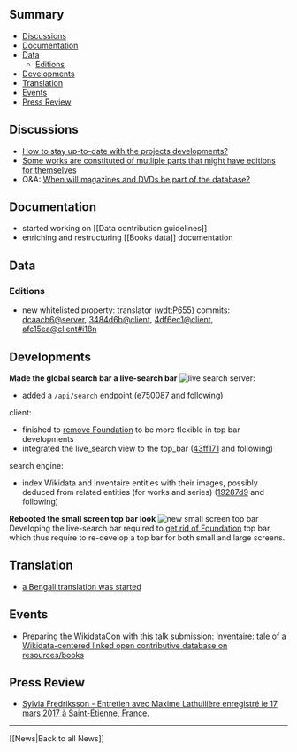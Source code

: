 <!-- LANG:EN, title="July 2017"-->

## Summary

- [Discussions](#discussions)
- [Documentation](#documentation)
- [Data](#data)
  - [Editions](#editions)
- [Developments](#developments)
- [Translation](#translation)
- [Events](#events)
- [Press Review](#press-review)

## Discussions

* [How to stay up-to-date with the projects developments?](https://github.com/inventaire/inventaire-client/issues/106)
* [Some works are constituted of mutliple parts that might have editions for themselves](https://github.com/inventaire/inventaire/issues/99)
* Q&A: [When will magazines and DVDs be part of the database?](https://wiki.inventaire.io/wiki/magazines-dvds)

## Documentation

* started working on [[Data contribution guidelines]]
* enriching and restructuring [[Books data]] documentation

## Data
### Editions
* new whitelisted property: translator ([wdt:P655](https://www.wikidata.org/wiki/Property:P655))
  commits: [dcaacb6@server](https://github.com/inventaire/inventaire/commit/dcaacb6), [3484d6b@client](https://github.com/inventaire/inventaire-client/commit/3484d6b), [4df6ec1@client](https://github.com/inventaire/inventaire-client/commit/4df6ec1), [afc15ea@client#i18n](https://github.com/inventaire/inventaire-client/commit/afc15ea)

## Developments
**Made the global search bar a live-search bar**
![live search](https://user-images.githubusercontent.com/1596934/28589758-b6233602-717f-11e7-9e85-d4cacde83eda.png)
server:
* added a `/api/search` endpoint ([e750087](https://github.com/inventaire/inventaire/commit/e750087) and following)

client:
* finished to [remove Foundation](https://github.com/inventaire/inventaire-client/issues/87) to be more flexible in top bar developments
* integrated the live_search view to the top_bar ([43ff171](https://github.com/inventaire/inventaire-client/commit/43ff171) and following)

search engine:
* index Wikidata and Inventaire entities with their images, possibly deduced from related entities (for works and series) ([19287d9](https://github.com/inventaire/wikidata-subset-search-engine/commit/19287d9) and following)

**Rebooted the small screen top bar look**
![new small screen top bar](https://user-images.githubusercontent.com/1596934/28586887-828a4812-7175-11e7-9d33-2da2a9ca07c5.png)
Developing the live-search bar required to [get rid of Foundation](https://github.com/inventaire/inventaire-client/issues/87) top bar, which thus require to re-develop a top bar for both small and large screens.

## Translation
* [a Bengali translation was started](https://www.transifex.com/inventaire/inventaire/)

## Events
* Preparing the [WikidataCon](https://www.wikidata.org/wiki/Wikidata:WikidataCon_2017) with this talk submission: [Inventaire: tale of a Wikidata-centered linked open contributive database on resources/books](https://www.wikidata.org/wiki/Wikidata:WikidataCon_2017/Submissions/Inventaire:_tale_of_a_Wikidata-centered_linked_open_contributive_database_on_resources/books)

## Press Review
* [Sylvia Fredriksson - Entretien avec Maxime Lathuilière enregistré le 17 mars 2017 à Saint-Étienne, France.](https://soundcloud.com/sylviafredriksson/sets/maxime-lathuiliere)

<hr>
[[News|Back to all News]]